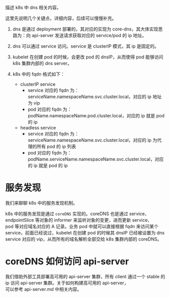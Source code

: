 描述 k8s 中 dns 相关内容。<br>

这里先说明几个关键点，详细内容，后续可以慢慢补充。

1. dns 是通过 deployment 部署的，其对应的实现为 core-dns，其大体实现思路为：向 api-server 发送请求获取对应的 service/pod 的 ip 地址。

2. dns 可以通过 service 访问。service 是 clusterIP 模式，其 ip 是固定的。

3. kubelet 在创建 pod 的时候，会更改 pod 的 dnsIP，从而使得 pod 能够访问 k8s 集群内部的 dns server。

4. k8s 中的 fqdn 格式如下：

    - clusterIP service
      - service 对应的 fqdn 为：serviceName.namespaceName.svc.cluster.local，对应的 ip 地址为 vip
      - pod 对应的 fqdn 为：podName.namespaceName.pod.cluster.local，对应的 ip 就是 pod 的 ip
    - headless service
        - service 对应的 fqdn 为：serviceName.namespaceName.svc.cluster.local，对应的 ip 为代理的所有 pod 的 ip 列表
        - pod 对应的 fqdn 为：podName.serviceName.namespaceName.svc.cluster.local，对应的 ip 就是 pod 的 ip


# 服务发现

我们来聊聊 k8s 中的服务发现机制。<br>

k8s 中的服务发现是通过 `coreDNS` 实现的。coreDNS 也是通过 service、endpointSlice 等对象的 informer 来监听对象的变更，进而更新 service、<br>
pod 等对应域名对应的 A 记录。业务 pod 中就可以直接根据 fqdn 来访问某个 service，前面已经说过，kubelet 在创建 pod 的时候其 dnsIP 已经被设置为 dns<br>
service 对应的 vip，从而所有的域名解析全部交给 k8s 集群内部的 coreDNS。<br>

# coreDNS 如何访问 api-server

我们借助外部工具部署高可用的 api-server 集群，所有 client 通过一个 stable 的 ip 访问 api-server 集群。关于如何构建高可用的 api-server，<br>
可以参考 api-server.md 中相关内容。


